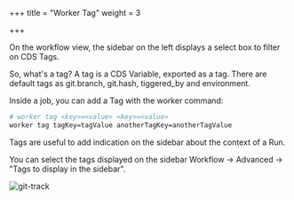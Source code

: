 +++
title = "Worker Tag"
weight = 3

+++

On the workflow view, the sidebar on the left displays a select box to filter on CDS Tags.

So, what's a tag? A tag is a CDS Variable, exported as a tag. There are default tags as git.branch, git.hash, tiggered_by and environment.

Inside a job, you can add a Tag with the worker command:

```bash
# worker tag <key>=<value> <key>=<value>
worker tag tagKey=tagValue anotherTagKey=anotherTagValue
```

Tags are useful to add indication on the sidebar about the context of a Run.

You can select the tags displayed on the sidebar Workflow → Advanced → "Tags to display in the sidebar".

![git-track](/images/worker.commands.tag.png)